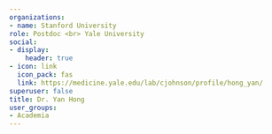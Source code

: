 ```yaml
---
organizations:
- name: Stanford University
role: Postdoc <br> Yale University
social:
- display:
    header: true
- icon: link
  icon_pack: fas
  link: https://medicine.yale.edu/lab/cjohnson/profile/hong_yan/
superuser: false
title: Dr. Yan Hong
user_groups:
- Academia
---
```


